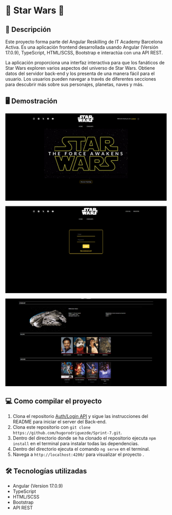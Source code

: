 # 🚀 Star Wars 🚀

## 📃 Descripción

Este proyecto forma parte del Angular Reskilling de IT Academy Barcelona Activa. Es una aplicación frontend desarrollada usando Angular (Versión 17.0.9), TypeScript, HTML/SCSS, Bootstrap e interactúa con una API REST.

La aplicación proporciona una interfaz interactiva para que los fanáticos de Star Wars exploren varios aspectos del universo de Star Wars. Obtiene datos del servidor back-end y los presenta de una manera fácil para el usuario. Los usuarios pueden navegar a través de diferentes secciones para descubrir más sobre sus personajes, planetas, naves y más.


## 🖥 Demostración
![HomePage](https://github.com/hugorodriguezde/Sprint-7/blob/main/src/assets/img/StarWarsHome.png)


![Login](https://github.com/hugorodriguezde/Sprint-7/blob/main/src/assets/img/starWarsLogin.png)


![Starships info](https://github.com/hugorodriguezde/Sprint-7/blob/main/src/assets/img/starWars2.png)

## 💻  Como compilar el proyecto

1. Clona el repositorio [Auth/Login API](https://github.com/hugorodriguezde/Auth-Login-API) y sigue las instrucciones del README para iniciar el server del Back-end.
2. Clona este repositorio con `git clone https://github.com/hugorodriguezde/Sprint-7.git`.
3. Dentro del directorio donde se ha clonado el repositorio ejecuta `npm install` en el terminal para instalar todas las dependencias.
4. Dentro del directorio ejecuta el comando `ng serve` en el terminal.
5. Navega a `http://localhost:4200/` para visualizar el proyecto .



## 🛠️ Tecnologías utilizadas

- Angular (Version 17.0.9)
- TypeScript
- HTML/SCSS
- Bootstrap
- API REST


